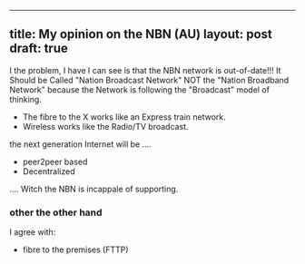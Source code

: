 ---
title: My opinion on the NBN (AU)
layout: post
draft: true
----

I the problem, I have I can see is that the NBN network is out-of-date!!!
It Should be Called "Nation Broadcast Network" NOT the "Nation Broadband Network" because the Network is following the "Broadcast" model of thinking.
 * The fibre to the X works like an Express train network.
 * Wireless works like the Radio/TV broadcast.

the next generation Internet will be ....

* peer2peer based
* Decentralized

.... Witch the NBN is incappale of supporting.


### other the other hand ###

I agree with:

 * fibre to the premises (FTTP)

